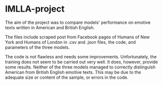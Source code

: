 # IMLLA-project

The aim of the project was to compare models' performance on emotive texts written in American and British English. 

The files include scraped post from Facebook pages of Humans of New York and Humans of London in .csv and .json files, the code, and parameters of the three models.

The code is not flawless and needs some improvements. Unfortunately, the training does not seem to be carried out very well. It does, however, provide some results. Neither of the three models managed to correctly distinguish American from British English emotive texts. This may be due to the adequate size or content of the sample, or errors in the code.
